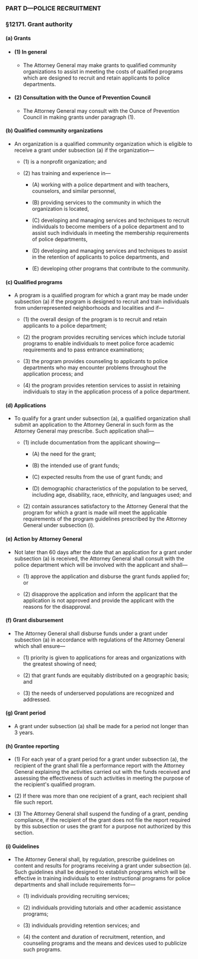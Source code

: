 ### PART D—POLICE RECRUITMENT

### §12171. Grant authority
#### (a) Grants
* #### (1) In general
  * The Attorney General may make grants to qualified community organizations to assist in meeting the costs of qualified programs which are designed to recruit and retain applicants to police departments.

* #### (2) Consultation with the Ounce of Prevention Council
  * The Attorney General may consult with the Ounce of Prevention Council in making grants under paragraph (1).

#### (b) Qualified community organizations
* An organization is a qualified community organization which is eligible to receive a grant under subsection (a) if the organization—

  * (1) is a nonprofit organization; and

  * (2) has training and experience in—

    * (A) working with a police department and with teachers, counselors, and similar personnel,

    * (B) providing services to the community in which the organization is located,

    * (C) developing and managing services and techniques to recruit individuals to become members of a police department and to assist such individuals in meeting the membership requirements of police departments,

    * (D) developing and managing services and techniques to assist in the retention of applicants to police departments, and

    * (E) developing other programs that contribute to the community.

#### (c) Qualified programs
* A program is a qualified program for which a grant may be made under subsection (a) if the program is designed to recruit and train individuals from underrepresented neighborhoods and localities and if—

  * (1) the overall design of the program is to recruit and retain applicants to a police department;

  * (2) the program provides recruiting services which include tutorial programs to enable individuals to meet police force academic requirements and to pass entrance examinations;

  * (3) the program provides counseling to applicants to police departments who may encounter problems throughout the application process; and

  * (4) the program provides retention services to assist in retaining individuals to stay in the application process of a police department.

#### (d) Applications
* To qualify for a grant under subsection (a), a qualified organization shall submit an application to the Attorney General in such form as the Attorney General may prescribe. Such application shall—

  * (1) include documentation from the applicant showing—

    * (A) the need for the grant;

    * (B) the intended use of grant funds;

    * (C) expected results from the use of grant funds; and

    * (D) demographic characteristics of the population to be served, including age, disability, race, ethnicity, and languages used; and


  * (2) contain assurances satisfactory to the Attorney General that the program for which a grant is made will meet the applicable requirements of the program guidelines prescribed by the Attorney General under subsection (i).

#### (e) Action by Attorney General
* Not later than 60 days after the date that an application for a grant under subsection (a) is received, the Attorney General shall consult with the police department which will be involved with the applicant and shall—

  * (1) approve the application and disburse the grant funds applied for; or

  * (2) disapprove the application and inform the applicant that the application is not approved and provide the applicant with the reasons for the disapproval.

#### (f) Grant disbursement
* The Attorney General shall disburse funds under a grant under subsection (a) in accordance with regulations of the Attorney General which shall ensure—

  * (1) priority is given to applications for areas and organizations with the greatest showing of need;

  * (2) that grant funds are equitably distributed on a geographic basis; and

  * (3) the needs of underserved populations are recognized and addressed.

#### (g) Grant period
* A grant under subsection (a) shall be made for a period not longer than 3 years.

#### (h) Grantee reporting
* (1) For each year of a grant period for a grant under subsection (a), the recipient of the grant shall file a performance report with the Attorney General explaining the activities carried out with the funds received and assessing the effectiveness of such activities in meeting the purpose of the recipient's qualified program.

* (2) If there was more than one recipient of a grant, each recipient shall file such report.

* (3) The Attorney General shall suspend the funding of a grant, pending compliance, if the recipient of the grant does not file the report required by this subsection or uses the grant for a purpose not authorized by this section.

#### (i) Guidelines
* The Attorney General shall, by regulation, prescribe guidelines on content and results for programs receiving a grant under subsection (a). Such guidelines shall be designed to establish programs which will be effective in training individuals to enter instructional programs for police departments and shall include requirements for—

  * (1) individuals providing recruiting services;

  * (2) individuals providing tutorials and other academic assistance programs;

  * (3) individuals providing retention services; and

  * (4) the content and duration of recruitment, retention, and counseling programs and the means and devices used to publicize such programs.